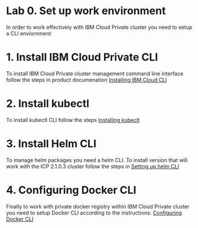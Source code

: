 # Lab 0. Set up work environment
In order to work effectively with IBM Cloud Private cluster you need to setup a CLI enviornment:


# 1. Install IBM Cloud Private CLI

To install IBM Cloud Private cluster management command line interface follow the steps in product documenation [Installing IBM Cloud CLI](https://www.ibm.com/support/knowledgecenter/en/SSBS6K_2.1.0.3/manage_cluster/install_cli.html)

# 2. Install kubectl

To install kubectl CLI follow the steps [Installing kubeclt](https://www.ibm.com/support/knowledgecenter/en/SSBS6K_2.1.0.3/manage_cluster/cfc_cli.html)

# 3. Install Helm CLI

To manage helm packages you need a helm CLI. To install version that will work with the ICP 2.1.0.3 cluster follow the steps in 
[Setting up helm CLI](https://www.ibm.com/support/knowledgecenter/en/SSBS6K_2.1.0.3/app_center/create_helm_cli.html)

# 4. Configuring Docker CLI

Finally to work with private docker registry within IBM Cloud Private cluster you need to setup Docker CLI according to the instructions: 
[Configuring Docker CLI](https://www.ibm.com/support/knowledgecenter/en/SSBS6K_2.1.0.3/manage_images/configuring_docker_cli.html)

